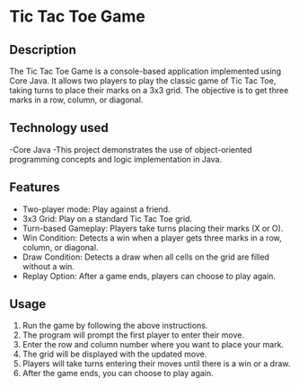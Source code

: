 # Tic Tac Toe Game

## Description
The Tic Tac Toe Game is a console-based application implemented using Core Java. It allows two players to play the classic game of Tic Tac Toe, taking turns to place their marks on a 3x3 grid. The objective is to get three marks in a row, column, or diagonal. 

## Technology used
-Core Java
-This project demonstrates the use of object-oriented programming concepts and logic implementation in Java.

## Features
- Two-player mode: Play against a friend.
- 3x3 Grid: Play on a standard Tic Tac Toe grid.
- Turn-based Gameplay: Players take turns placing their marks (X or O).
- Win Condition: Detects a win when a player gets three marks in a row, column, or diagonal.
- Draw Condition: Detects a draw when all cells on the grid are filled without a win.
- Replay Option: After a game ends, players can choose to play again.

## Usage
1. Run the game by following the above instructions.
2. The program will prompt the first player to enter their move.
3. Enter the row and column number where you want to place your mark.
4. The grid will be displayed with the updated move.
5. Players will take turns entering their moves until there is a win or a draw.
6. After the game ends, you can choose to play again.

